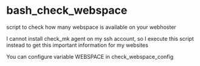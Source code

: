 # bash_check_webspace

script to check how many webspace is available on your webhoster

I cannot install check_mk agent on my ssh account, so I execute this script instead to get this important information for my websites

You can configure variable WEBSPACE in check_webspace_config

